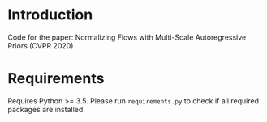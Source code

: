 # Introduction
Code for the paper: Normalizing Flows with Multi-Scale Autoregressive Priors (CVPR 2020)

# Requirements

Requires Python >= 3.5. Please run `requirements.py` to check if all required packages are installed.
